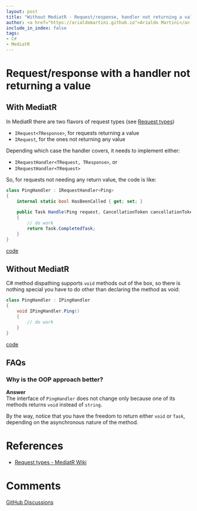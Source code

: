 ```yaml
---
layout: post
title: "Without MediatR - Request/response, handler not returning a value"
author: <a href="https://arialdomartini.github.io">Arialdo Martini</a>
include_in_index: false
tags:
- C#
- MediatR
---
```

# Request/response with a handler not returning a value
## With MediatR
In MediatR there are two flavors of request types (see [Request types][mediatr-request-types])

* `IRequest<TResponse>`, for requests returning a value
* `IRequest`, for the ones not returning any value

Depending which case the handler covers, it needs to implement either:

* `IRequestHandler<TRequest, TResponse>`, or
* `IRequestHandler<TRequest>`

So, for requests not needing any return value, the code is like:

```csharp
class PingHandler : IRequestHandler<Ping>
{
    internal static bool HasBeenCalled { get; set; }
    
    public Task Handle(Ping request, CancellationToken cancellationToken)
    {
        // do work
        return Task.CompletedTask;
    }
}
```
[code](https://github.com/arialdomartini/without-mediatr/blob/master/src/WithoutMediatR/RequestResponseNotReturningAValue/With.cs)


## Without MediatR
C# method dispathing supports `void` methods out of the box, so there is nothing special you have to do other than declaring the method as void:

```csharp
class PingHandler : IPingHandler
{
    void IPingHandler.Ping()
    {
        // do work
    }
}
```
[code](https://github.com/arialdomartini/without-mediatr/blob/master/src/WithoutMediatR/RequestResponseNotReturningAValue/Without.cs)




## FAQs
### Why is the OOP approach better?
**Answer**<br/>
The interface of `PingHandler` does not change only because one of its methods returns `void` instead of `string`.

By the way, notice that you have the freedom to return either `void` or `Task`, depending on the asynchronous nature of the method.

# References
* [Request types - MediatR Wiki][mediatr-request-types]

# Comments
[GitHub Discussions](https://github.com/arialdomartini/arialdomartini.github.io/discussions/22)

[mediatr-request-types]: https://github.com/jbogard/MediatR/wiki/#request-types
